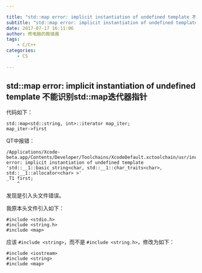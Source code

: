 ```yaml
---

title: "std::map error: implicit instantiation of undefined template 不能识别std::map迭代器指针"
subtitle: "std::map error: implicit instantiation of undefined template 不能识别std::map迭代器指针"
date: 2017-07-17 16:11:06
author: 修电脑的裁缝酱
tags:
	- C/C++
categories: 
	- CS
	
---
```


## std::map error: implicit instantiation of undefined template 不能识别std::map迭代器指针

代码如下：

    std::map<std::string, int>::iterator map_iter;
    map_iter->first

QT中报错：

    /Applications/Xcode-beta.app/Contents/Developer/Toolchains/XcodeDefault.xctoolchain/usr/include/c++/v1/utility:258: error: implicit instantiation of undefined template 'std::__1::basic_string<char, std::__1::char_traits<char>, std::__1::allocator<char> >'
    _T1 first;
        ^
        
发现是引入头文件错误。

<!-- more -->

我原本头文件引入如下：

    #include <stdio.h>
    #include <string.h>
    #include <map>
    
应该 `#include <string>`，而不是 `#include <string.h>`，修改为如下：

    #include <iostream>
    #include <string>
    #include <map>

    